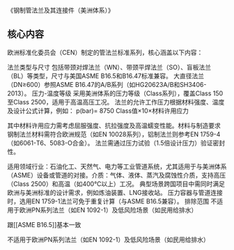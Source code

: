 《钢制管法兰及其连接件（美洲体系）》

## 核心内容
欧洲标准化委员会（CEN）制定的管法兰标准系列，核心涵盖以下内容：

​法兰类型与尺寸
包括带颈对焊法兰（WN）、带颈平焊法兰（SO）、盲板法兰（BL）等类型，尺寸与美国ASME B16.5和B16.47标准兼容。
大直径法兰（DN≥600）参照ASME B16.47的A/B系列（如HG20623A/B和SH3406-2013）。
​压力-温度等级
采用美洲体系的压力等级（Class系列），覆盖Class 150至Class 2500，适用于高温高压工况。
法兰的允许工作压力根据材料强度、温度及设计公式计算，例如：
p(bar)= 
8750
Class值×10×材料许用应力
​
 
其中材料许用应力需考虑屈服强度、抗拉强度及高温蠕变性能。
​材料与制造要求
钢制法兰材料需符合欧洲规范（如EN 10028系列），铝制法兰则参考EN 1759-4（如6061-T6、5083-O合金）。
法兰需通过压力试验（1.5倍设计压力）验证密封性。

适用领域​​
​​行业​​：石油化工、天然气、电力等工业管道系统，尤其适用于与美洲体系（ASME）设备或管道的对接。
​​介质​​：气体、液体、蒸汽及腐蚀性介质，支持高压（Class 2500）和高温（如400℃以上）工况。
​​典型场景​​
跨国项目中需同时满足欧洲与美洲标准的设计需求，例如炼油装置、LNG接收站。
压力容器与管道连接时，选用EN 1759-1法兰可免于重复计算（与ASME B16.5兼容）。
​​排除范围​​
不适用于欧洲PN系列法兰（如EN 1092-1）及低风险场景（如民用给排水）

跟[[ASME B16.5]]基本一致

不适用于欧洲PN系列法兰（如EN 1092-1）及低风险场景（如民用给排水）